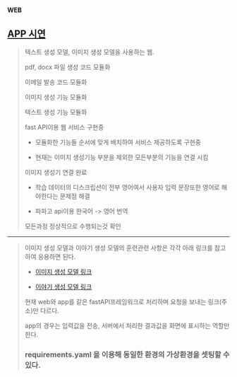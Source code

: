 #### WEB
[APP 시연](https://youtu.be/sV3KIN0TWTY)
---
> 텍스트 생성 모델, 이미지 생성 모델을 사용하는 웹.
>
> pdf, docx 파일 생성 코드 모듈화
> 
> 이메일 발송 코드 모듈화
> 
> 이미지 생성 기능 모듈화
> 
> 텍스트 생성 기능 모듈화
>
> fast API이용 웹 서비스 구현중
> - 모듈화한 기능들 순서에 맞게 배치하여 서비스 제공하도록 구현중
> 
> - 현재는 이미지 생성기능 부분을 제외한 모든부분의 기능을 연결 시킴
> 
> 이미지 생성기 연결 완료
> - 학습 데이터의 디스크립션이 전부 영어여서 사용자 입력 문장또한 영어로 해야한다는 문제점 해결
> 
> - 파파고 api이용 한국어 -> 영어 번역
> 
> 모든과정 정상적으로 수행되는것 확인
> 
---
> 이미지 생성 모델과 이야기 생성 모델의 훈련관련 사항은 각각 아래 링크를 참고하여 응용하면 된다.
> - [이미지 생성 모델 링크](https://github.com/PROJECT-RODY/Image-Generator)
> 
> - [이야기 생성 모델 링크](https://github.com/PROJECT-RODY/Korean-Story-Generator)
> 
> 현재 web와 app를 같은 fastAPI프레임워크로 처리하며 요청을 보내는 링크(주소)만 다르다.
> 
> app의 경우는 입력값을 전송, 서버에서 처리한 결과값을 화면에 표시하는 역할만 한다.
> 
> ### requirements.yaml 을 이용해 동일한 환경의 가상환경을 셋팅할 수 있다.
